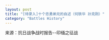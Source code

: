 ```yaml
---
layout: post
title: "[待录入]十个忠勇弟兄的自述（何铁华 孙克刚）"
category: "Battles History"
---
```

来源：抗日战争战时报告--印缅之征战